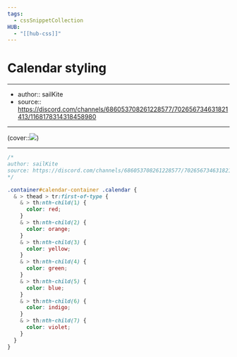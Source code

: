 ```yaml
---
tags:
  - cssSnippetCollection 
HUB:
  - "[[hub-css]]"
---
```

# Calendar styling

---

- author:: sailKite
- source:: https://discord.com/channels/686053708261228577/702656734631821413/1168178314318458980

---

(cover::![](https://i.imgur.com/wvqLZ97.png))

---

```css
/*
author: sailKite
source: https://discord.com/channels/686053708261228577/702656734631821413/1168178314318458980
*/

.container#calendar-container .calendar {
  & > thead > tr:first-of-type {
    & > th:nth-child(1) {
      color: red;
    }
    & > th:nth-child(2) {
      color: orange;
    }
    & > th:nth-child(3) {
      color: yellow;
    }
    & > th:nth-child(4) {
      color: green;
    }
    & > th:nth-child(5) {
      color: blue;
    }
    & > th:nth-child(6) {
      color: indigo;
    }
    & > th:nth-child(7) {
      color: violet;
    }
  }
}
```
